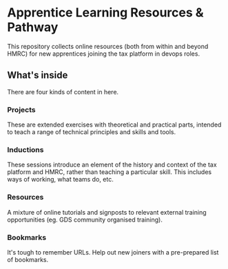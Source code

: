 Apprentice Learning Resources & Pathway
=======================================

This repository collects online resources (both from within and beyond HMRC) for new apprentices joining the tax platform in devops roles.

What's inside
-------------
There are four kinds of content in here.


### Projects
These are extended exercises with theoretical and practical parts, intended to teach a range of technical principles and skills and tools.

### Inductions
These sessions introduce an element of the history and context of the tax platform and HMRC, rather than teaching a particular skill. This includes ways of working, what teams do, etc.

### Resources
A mixture of online tutorials and signposts to relevant external training opportunities (eg. GDS community organised training).

### Bookmarks
It's tough to remember URLs. Help out new joiners with a pre-prepared list of bookmarks.
